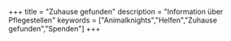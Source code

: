 +++
title = "Zuhause gefunden"
description = "Information über Pflegestellen"
keywords = ["Animalknights","Helfen","Zuhause gefunden","Spenden"]
+++


